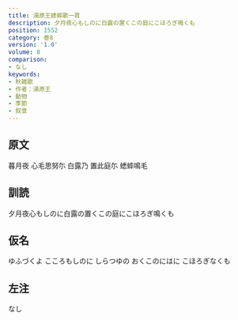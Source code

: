 ```yaml
---
title: 湯原王蟋蟀歌一首
description: 夕月夜心もしのに白露の置くこの庭にこほろぎ鳴くも
position: 1552
category: 巻8
version: '1.0'
volume: 8
comparison:
- なし
keywords:
- 秋雑歌
- 作者：湯原王
- 動物
- 季節
- 叙景
---
```


## 原文

暮月夜 心毛思努尓 白露乃 置此庭尓 蟋蟀鳴毛

## 訓読

夕月夜心もしのに白露の置くこの庭にこほろぎ鳴くも

## 仮名

ゆふづくよ こころもしのに しらつゆの おくこのにはに こほろぎなくも

## 左注

なし
